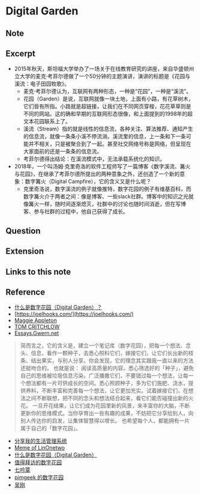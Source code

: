 # Digital Garden

## Note

## Excerpt

- 2015年秋天，斯坦福大学举办了一场关于在线教育研究的讲座，来自华盛顿州立大学的麦克·考菲尔德做了一个50分钟的主题演讲，演讲的标题是《花园与溪流：电子田园牧歌》。 
   - 麦克·考菲尔德认为，互联网有两种形态，一种是“花园”，一种是“溪流”。
   - 花园（Garden）是说，互联网就像一块土地，上面有小路，有花草树木，它们皆有所指。小路就是超链接，让我们在不同网页穿梭，花花草草则是不同的网站。这的确和早期的互联网形态很像，和上面提到的1998年的超文本花园联系上了。
   - 溪流（Stream）指的就是线性的信息流，各种关注、算法推荐、通知产生的信息流，就像一条条小溪不停流淌。溪流里的信息，上一条和下一条可能并不相关，只是被聚合到了一起。甚至社交网络号称是网络，但呈现在大家面前的还是一条条的信息流。
   - 考菲尔德得出结论：在溪流模式中，无法承载系统化的知识。
- 2018年，一个叫汤姆·克里奇洛的软件工程师写了一篇博客《数字溪流、篝火与花园》，在继承了考菲尔德所提出的两种意象之外，还创造了一个新的意象：数字篝火（Digital Campfire），它的含义又是什么呢？ 
   - 克里奇洛说，数字溪流的例子就像推特，数字花园的例子有维基百科，而数字篝火介于两者之间：像是博客、一些slack社群。博客中的知识之光就像篝火一样，随时间逐渐熄灭，社群中的讨论也随时间消逝，但在写博客、参与社群的过程中，他自己获得了成长。

## Question

## Extension

## Links to this note

## Reference

- [什么是数字花园（Digital Garden）？](https://www.zhihu.com/question/400660802)
- [https://joelhooks.com/](https://joelhooks.com/)
- [Maggie Appleton](https://maggieappleton.com/)
- [TOM CRITCHLOW](https://tomcritchlow.com/)
- [Essays.Gwern.net](https://www.gwern.net/) 
> 简而言之，它的含义是，建立一个笔记库（数字花园），把每一个想法、念头、信息，看作一颗种子，去悉心照料它们，嫁接它们，让它们长出新的枝条、结出果实，与别人分享。你会发现，它的理念其实跟我一直以来的方法还挺吻合的。
也就是说：
阅读高质量的内容，悉心筛选好的「种子」，避免自己的思维被垃圾信息污染。广泛播撒它们，不要错过每一个想法，让每一个想法都有一片可供成长的空间。悉心照顾种子，多为它们施肥、浇水，提供养料，不断丰富和完善每一个想法，让它更加充实。试着嫁接它们，在想法之间不断联想，把不同的念头和想法结合起来，看它们能否碰撞出新的火花。
一旦开花结果，让它们成为花园里新的风景，来丰富你的大脑，不断更新你的思维模式。当你孕育出一些有趣的成果，不妨把它分享给别人，向别人传达你的启发，让集体智慧得以增长。
也希望每个人，都能拥有一片属于自己的「数字花园」。

 

- [分享我的生活管理系统](https://mp.weixin.qq.com/s/iR9UrlKZU81NFqKqkE6qTw)
- [Meme of LinOnetwo](https://onetwo.ren/wiki/#:Index)
- [什么是数字花园（Digital Garden）](https://www.notion.so/Digital-Garden-effa3aa294af4d07ac279e74aec69602)
- [值得拜访的数字花园](https://e5hgw1llp3.feishu.cn/wiki/wikcn1kaRdwotEpPqFogirva9Ah)
- [七吟覃](https://e5hgw1llp3.feishu.cn/wiki/wikcnMq2MuLbIHMzwniy3uNCOje)
- [pimgeek 的数字花园](https://wiki.hintsnet.com/)
- [吴刚](https://www.coachwugang.com/_Homepage)
